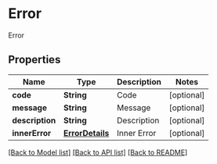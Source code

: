 ﻿
# Error
Error

## Properties
Name | Type | Description | Notes
------------ | ------------- | ------------- | -------------
**code** | **String** | Code  | [optional]
**message** | **String** | Message  | [optional]
**description** | **String** | Description  | [optional]
**innerError** | [**ErrorDetails**](ErrorDetails.md) | Inner Error  | [optional]


[[Back to Model list]](../README.md#documentation-for-models) [[Back to API list]](../README.md#documentation-for-api-endpoints) [[Back to README]](../README.md)


